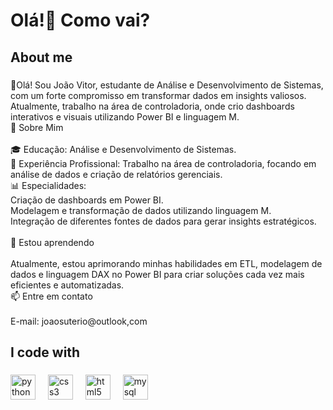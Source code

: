 <h1 align="left">Olá!👋 Como vai?</h1>

###

<p align="left"></p>

###

<h2 align="left">About me</h2>

###

<p align="left">👋Olá! Sou João Vitor, estudante de Análise e Desenvolvimento de Sistemas, com um forte compromisso em transformar dados em insights valiosos. Atualmente, trabalho na área de controladoria, onde crio dashboards interativos e visuais utilizando Power BI e linguagem M.<br>🚀 Sobre Mim<br><br>    🎓 Educação: Análise e Desenvolvimento de Sistemas.<br>    💼 Experiência Profissional: Trabalho na área de controladoria, focando em análise de dados e criação de relatórios gerenciais.<br>    📊 Especialidades:<br>        Criação de dashboards em Power BI.<br>        Modelagem e transformação de dados utilizando linguagem M.<br>        Integração de diferentes fontes de dados para gerar insights estratégicos.<br><br>🌱 Estou aprendendo<br><br>Atualmente, estou aprimorando minhas habilidades em ETL, modelagem de dados e linguagem DAX no Power BI para criar soluções cada vez mais eficientes e automatizadas.<br>📫 Entre em contato<br><br>    E-mail: joaosuterio@outlook,com</p>

###

<h2 align="left">I code with</h2>

###

<div align="left">
  <img src="https://cdn.jsdelivr.net/gh/devicons/devicon/icons/python/python-original.svg" height="40" alt="python logo"  />
  <img width="12" />
  <img src="https://cdn.jsdelivr.net/gh/devicons/devicon/icons/css3/css3-original.svg" height="40" alt="css3 logo"  />
  <img width="12" />
  <img src="https://cdn.jsdelivr.net/gh/devicons/devicon/icons/html5/html5-original.svg" height="40" alt="html5 logo"  />
  <img width="12" />
  <img src="https://cdn.jsdelivr.net/gh/devicons/devicon/icons/mysql/mysql-original.svg" height="40" alt="mysql logo"  />
</div>

###
